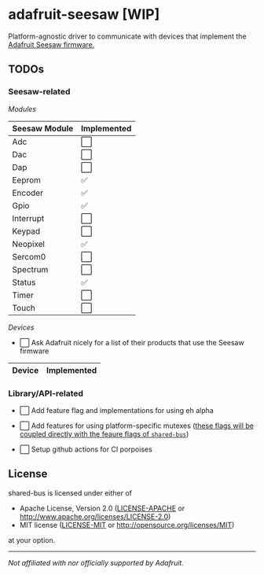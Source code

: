 # adafruit-seesaw [WIP]

Platform-agnostic driver to communicate with devices that implement the [Adafruit Seesaw firmware.](https://github.com/adafruit/Adafruit_Seesaw)

## TODOs

### Seesaw-related

_Modules_

| Seesaw Module | Implemented          |
| ------------- | -------------------- |
| Adc           | :white_large_square: |
| Dac           | :white_large_square: |
| Dap           | :white_large_square: |
| Eeprom        | :white_check_mark:   |
| Encoder       | :white_check_mark:   |
| Gpio          | :white_check_mark:   |
| Interrupt     | :white_large_square: |
| Keypad        | :white_large_square: |
| Neopixel      | :white_check_mark:   |
| Sercom0       | :white_large_square: |
| Spectrum      | :white_large_square: |
| Status        | :white_check_mark:   |
| Timer         | :white_large_square: |
| Touch         | :white_large_square: |

_Devices_

* :white_large_square: Ask Adafruit nicely for a list of their products that use the Seesaw firmware

| Device | Implemented |
| ------ | ----------- |

### Library/API-related

* :white_large_square: Add feature flag and implementations for using eh alpha
* :white_large_square: Add features for using platform-specific mutexes ([these flags will be coupled directly with the feaure flags of `shared-bus`](https://docs.rs/crate/shared-bus/latest/features))

* :white_large_square: Setup github actions for CI porpoises

## License

shared-bus is licensed under either of

- Apache License, Version 2.0 ([LICENSE-APACHE](LICENSE-APACHE) or http://www.apache.org/licenses/LICENSE-2.0)
- MIT license ([LICENSE-MIT](LICENSE-MIT) or http://opensource.org/licenses/MIT)

at your option.

---

_Not affiliated with nor officially supported by Adafruit._
